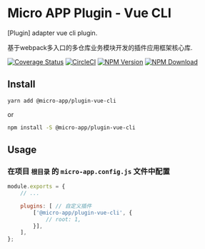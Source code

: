 # Micro APP Plugin - Vue CLI

[Plugin] adapter vue cli plugin.

基于webpack多入口的多仓库业务模块开发的插件应用框架核心库.

[![Coverage Status][Coverage-img]][Coverage-url]
[![CircleCI][CircleCI-img]][CircleCI-url]
[![NPM Version][npm-img]][npm-url]
[![NPM Download][download-img]][download-url]

[Coverage-img]: https://coveralls.io/repos/github/MicrosApp/MicroApp-Plugin-Vue-CLI/badge.svg?branch=master
[Coverage-url]: https://coveralls.io/github/MicrosApp/MicroApp-Plugin-Vue-CLI?branch=master
[CircleCI-img]: https://circleci.com/gh/MicrosApp/MicroApp-Plugin-Vue-CLI/tree/master.svg?style=svg
[CircleCI-url]: https://circleci.com/gh/MicrosApp/MicroApp-Plugin-Vue-CLI/tree/master
[npm-img]: https://img.shields.io/npm/v/@micro-app/plugin-vue-cli.svg?style=flat-square
[npm-url]: https://npmjs.org/package/@micro-app/plugin-vue-cli
[download-img]: https://img.shields.io/npm/dm/@micro-app/plugin-vue-cli.svg?style=flat-square
[download-url]: https://npmjs.org/package/@micro-app/plugin-vue-cli

## Install

```sh
yarn add @micro-app/plugin-vue-cli
```

or

```sh
npm install -S @micro-app/plugin-vue-cli
```

## Usage

### 在项目 `根目录` 的 `micro-app.config.js` 文件中配置

```js
module.exports = {
    // ...

    plugins: [ // 自定义插件
        ['@micro-app/plugin-vue-cli', {
            // root: 1,
        }],
    ],
};
```

